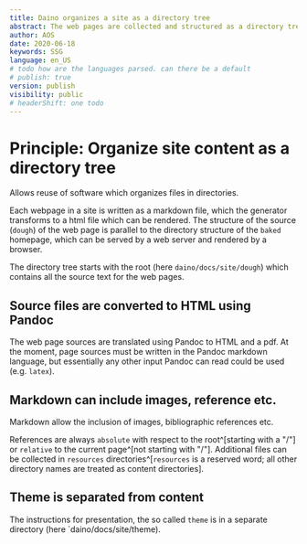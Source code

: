 ```yaml
---
title: Daino organizes a site as a directory tree
abstract: The web pages are collected and structured as a directory tree. 
author: AOS
date: 2020-06-18
keywords: SSG
language: en_US
# todo how are the languages parsed. can there be a default
# publish: true
version: publish
visibility: public
# headerShift: one todo 
---
```


# Principle: Organize site content as a directory tree

Allows reuse of software which organizes files in directories.

Each webpage in a site is written as a markdown file, which the generator transforms to a html file which can be rendered. The structure of the source (`dough`) of the web page is parallel to the directory structure of the `baked` homepage, which can be served by a web server and rendered by a browser.

The directory tree starts with the root (here `daino/docs/site/dough`) which contains all the source text for the web pages. 

## Source files are converted to HTML using Pandoc

The web page sources are translated using Pandoc to HTML and a pdf. At the moment, page sources must be written in the Pandoc markdown language, but essentially any other input Pandoc can read could be used (e.g. `latex`).

## Markdown can include images, reference etc.

Markdown allow the inclusion of images, bibliographic references etc. 

References are always `absolute` with respect to the root^[starting with a "/"] or `relative` to the current page^[not starting with "/"]. Additional files can be collected in `resources` directories^[`resources` is a reserved word; all other directory names are treated as content directories].

<!-- todo - what happens with an directory without an index file? -->

## Theme is separated from content
The instructions for presentation, the so called `theme` is in a separate directory (here `daino/docs/site/theme).
